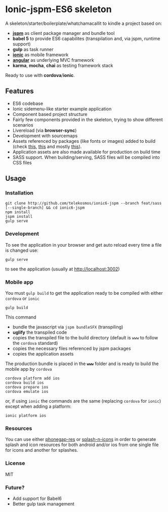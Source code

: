 # Ionic-jspm-ES6 skeleton
A skeleton/starter/boilerplate/whatchamacallit to kindle a project based on:
- __[jspm](http://jspm.io)__ as client package manager and bundle tool
- __babel 5__  to provide ES6 capabilites (transpilation and, via jspm, runtime support)
- __gulp__ as task runner
- __[ionic](http://ionicframework.com)__ as mobile framework
- __[angular](http://angularjs.org)__ as underlying MVC framework
- __karma__, __mocha__, __chai__ as testing framework stack

Ready to use with __cordova__/__ionic__.

## Features
- ES6 codebase
- Ionic sidemenu-like starter example application
- Component based project structure
- Fairly few components provided in the skeleton, trying to show different scenarios
- Livereload (via __browser-sync__)
- Development with sourcemaps
- Assets referenced by packages (like fonts or images) added to build (check [this](https://github.com/systemjs/plugin-css/issues/23), [this](https://github.com/systemjs/builder/issues/166) and mostly [this](https://github.com/systemjs/plugin-css/issues/61)).
- Application assets are also made available for production on build time
- SASS support. When building/serving, SASS files will be compiled into CSS files

## Usage

### Installation

	git clone http://github.com/telekosmos/ionic6-jspm --branch feat/sass [--single-branch] && cd ionic6-jspm
	npm install
	jspm install
	gulp serve
	
	
### Development
To see the application in your browser and get auto reload every time a file is changed use:

	gulp serve
to see the application (usually at [http://localhost:3002](http://localhost:3002))
### Mobile app
You must `gulp build` to get the application ready to be compiled with either `cordova` or `ionic` 

	gulp build
This command

- bundle the javascript via `jspm bundleSFX` (transpiling)
- __uglify__ the transpiled code
- copies the transpiled file to the build directory (default is `www` to follow the `cordova` standard)
- copies the necessary files referenced by jspm packages
- copies the application assets

The production bundle is placed in the __`www`__ folder and is ready to build the mobile app by `cordova` 

	cordova platform add ios
	cordova build ios
	cordova prepare ios
	cordova emulate ios
or, if using `ionic` the commands are the same (replacing `cordova` for `ionic`) except when adding a platform:

	ionic platform ios

### Resources
You can use either [phonegap-res](https://github.com/macdonaldr93/phonegap-res) or [splash-n-icons](https://github.com/telekosmos/splash-n-icons) in order to generate splash and icon resources for both android and/or ios from one single file for icons and another for splashes.

	
### License

MIT

### Future?

- Add support for Babel6
- Better gulp task management

